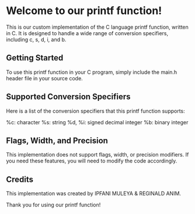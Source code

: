 # Welcome to our printf function!

This is our custom implementation of the C language printf function, written in C. It is designed to handle a wide range of conversion specifiers, including c, s, d, i, and b.

## Getting Started

To use this printf function in your C program, simply include the main.h header file in your source code.

## Supported Conversion Specifiers

Here is a list of the conversion specifiers that this printf function supports:

%c: character
%s: string
%d, %i: signed decimal integer
%b: binary integer

## Flags, Width, and Precision

This implementation does not support flags, width, or precision modifiers. If you need these features, you will need to modify the code accordingly.

## Credits

This implementation was created by IPFANI MULEYA & REGINALD ANIM.

Thank you for using our printf function!
